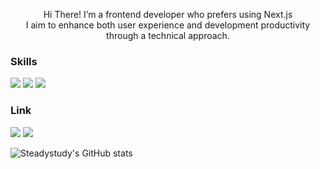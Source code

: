 <div align='center'>
  <p> 
  Hi There! I’m a frontend developer who prefers using Next.js <br>
    I aim to enhance both user experience and development productivity through a technical approach.
  </p>
</div>


### Skills
<img src="https://img.shields.io/badge/Typescript-3776AB?style=for-the-badge"> <img src="https://img.shields.io/badge/Next.js-000000?style=for-the-badge">  <img src="https://img.shields.io/badge/React-61DAFB?style=for-the-badge">

### Link
[<img src="https://img.shields.io/badge/Blog-yellow">](https://steadystudy.vercel.app/)
[<img src="https://img.shields.io/badge/Portfolio-pink">](https://www.figma.com/proto/1ZPTcMKEUveHni9BKhcqYx/%ED%8F%AC%ED%8A%B8%ED%8F%B4%EB%A6%AC%EC%98%A4-%EA%B3%B5%EA%B0%9C%EC%9A%A9?node-id=56-34&t=KzeoUmDXshUixwEy-0&scaling=min-zoom&content-scaling=fixed&page-id=0:1)


![Steadystudy's GitHub stats](https://github-readme-stats.vercel.app/api?username=Steadystudy&show_icons=true&theme=dracula&count_private=true)

